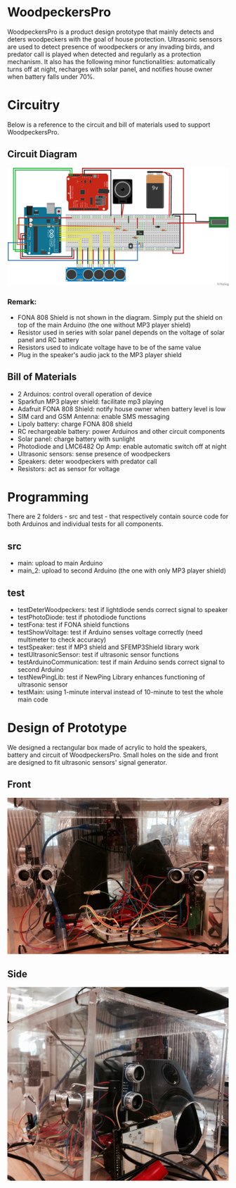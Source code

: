 # WoodpeckersPro
WoodpeckersPro is a product design prototype that mainly detects and deters woodpeckers with the goal of house protection. Ultrasonic sensors are used to detect presence of woodpeckers or any invading birds, and predator call is played when detected and regularly as a protection mechanism.
It also has the following minor functionalities: automatically turns off at night, recharges with solar panel, and notifies house owner when battery falls under 70%.

# Circuitry
Below is a reference to the circuit and bill of materials used to support WoodpeckersPro.
## Circuit Diagram
![alt text](https://github.com/ellenlowing/woodpeckersPro/blob/master/assets/EK210%20Woodpecker%20circuit.png)
### Remark:
- FONA 808 Shield is not shown in the diagram. Simply put the shield on top of the main Arduino (the one without MP3 player shield) 
- Resistor used in series with solar panel depends on the voltage of solar panel and RC battery
- Resistors used to indicate voltage have to be of the same value
- Plug in the speaker's audio jack to the MP3 player shield
## Bill of Materials
- 2 Arduinos: control overall operation of device
- Sparkfun MP3 player shield: facilitate mp3 playing
- Adafruit FONA 808 Shield: notify house owner when battery level is low
- SIM card and GSM Antenna: enable SMS messaging
- Lipoly battery: charge FONA 808 shield
- RC rechargeable battery: power Arduinos and other circuit components
- Solar panel: charge battery with sunlight
- Photodiode and LMC6482 Op Amp: enable automatic switch off at night
- Ultrasonic sensors: sense presence of woodpeckers
- Speakers: deter woodpeckers with predator call
- Resistors: act as sensor for voltage

# Programming
There are 2 folders - src and test - that respectively contain source code for both Arduinos and individual tests for all components. 
## src
- main: upload to main Arduino
- main_2: upload to second Arduino (the one with only MP3 player shield)
## test
- testDeterWoodpeckers: test if lightdiode sends correct signal to speaker
- testPhotoDiode: test if photodiode functions
- testFona: test if FONA shield functions
- testShowVoltage: test if Arduino senses voltage correctly (need multimeter to check accuracy)
- testSpeaker: test if MP3 shield and SFEMP3Shield library work
- testUltrasonicSensor: test if ultrasonic sensor functions
- testArduinoCommunication: test if main Arduino sends correct signal to second Arduino
- testNewPingLib: test if NewPing Library enhances functioning of ultrasonic sensor
- testMain: using 1-minute interval instead of 10-minute to test the whole main code

# Design of Prototype
We designed a rectangular box made of acrylic to hold the speakers, battery and circuit of WoodpeckersPro. Small holes on the side and front are designed to fit ultrasonic sensors' signal generator.

## Front
![alt text](https://github.com/ellenlowing/woodpeckersPro/blob/master/assets/front.jpg "Front of prototype")

## Side
![alt text](https://github.com/ellenlowing/woodpeckersPro/blob/master/assets/side.jpg "Side of prototype")


